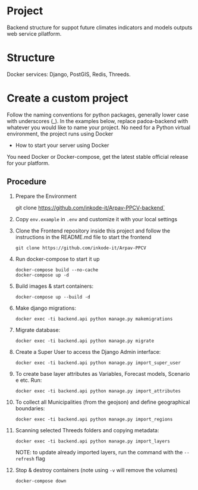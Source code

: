 # Project
Backend structure for suppot future climates indicators and models outputs web service pllatform.

# Structure

Docker services:
Django, PostGIS, Redis, Threeds.

# Create a custom project
Follow the naming conventions for python packages, generally lower case with underscores (_).
In the examples below, replace padoa-backend with whatever you would like to name your project.
No need for a Python virtual environment, the project runs using Docker 

- How to start your server using Docker

You need Docker or Docker-compose, get the latest stable official release for your platform.

## Procedure

1) Prepare the Environment


    git clone https://github.com/inkode-it/Arpav-PPCV-backend`


2) Copy `env.example` in `.env` and customize it with your local settings


3) Clone the Frontend repository inside this project and follow the instructions in the README.md file to start the frontend


    `git clone https://github.com/inkode-it/Arpav-PPCV`


4) Run docker-compose to start it up

    ```shell
    docker-compose build --no-cache
    docker-compose up -d
    ```    

5) Build images & start containers:

    `docker-compose up --build -d`


6) Make django migrations: 

    `docker exec -ti backend.api python manage.py makemigrations`


7) Migrate database:

    `docker exec -ti backend.api python manage.py migrate`


8) Create a Super User to access the Django Admin interface:

    `docker exec -ti backend.api python manage.py import_super_user`


9) To create base layer attributes as Variables, Forecast models, Scenario e etc. Run:

    `docker exec -ti backend.api python manage.py import_attributes`


10) To collect all Municipalities (from the geojson) and define geographical boundaries:

     `docker exec -ti backend.api python manage.py import_regions`


11) Scanning selected Threeds folders and copying metadata:

    `docker exec -ti backend.api python manage.py import_layers`

    NOTE: to update already imported layers, run the command with the `--refresh` flag


12) Stop & destroy containers (note using `-v` will remove the volumes)

    `docker-compose down`
